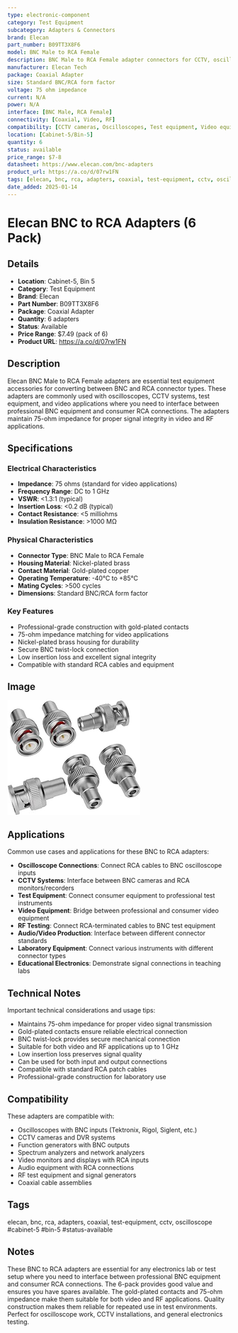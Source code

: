 ```yaml
---
type: electronic-component
category: Test Equipment
subcategory: Adapters & Connectors
brand: Elecan
part_number: B09TT3X8F6
model: BNC Male to RCA Female
description: BNC Male to RCA Female adapter connectors for CCTV, oscilloscopes, and test equipment
manufacturer: Elecan Tech
package: Coaxial Adapter
size: Standard BNC/RCA form factor
voltage: 75 ohm impedance
current: N/A
power: N/A
interface: [BNC Male, RCA Female]
connectivity: [Coaxial, Video, RF]
compatibility: [CCTV cameras, Oscilloscopes, Test equipment, Video equipment]
location: [Cabinet-5/Bin-5]
quantity: 6
status: available
price_range: $7-8
datasheet: https://www.elecan.com/bnc-adapters
product_url: https://a.co/d/07rw1FN
tags: [elecan, bnc, rca, adapters, coaxial, test-equipment, cctv, oscilloscope, cabinet-5, bin-5, status-available]
date_added: 2025-01-14
---
```


# Elecan BNC to RCA Adapters (6 Pack)

## Details

- **Location**: Cabinet-5, Bin 5
- **Category**: Test Equipment
- **Brand**: Elecan
- **Part Number**: B09TT3X8F6
- **Package**: Coaxial Adapter
- **Quantity**: 6 adapters
- **Status**: Available
- **Price Range**: $7.49 (pack of 6)
- **Product URL**: https://a.co/d/07rw1FN

## Description

Elecan BNC Male to RCA Female adapters are essential test equipment accessories for converting between BNC and RCA connector types. These adapters are commonly used with oscilloscopes, CCTV systems, test equipment, and video applications where you need to interface between professional BNC equipment and consumer RCA connections. The adapters maintain 75-ohm impedance for proper signal integrity in video and RF applications.

## Specifications

### Electrical Characteristics

- **Impedance**: 75 ohms (standard for video applications)
- **Frequency Range**: DC to 1 GHz
- **VSWR**: <1.3:1 (typical)
- **Insertion Loss**: <0.2 dB (typical)
- **Contact Resistance**: <5 milliohms
- **Insulation Resistance**: >1000 MΩ

### Physical Characteristics

- **Connector Type**: BNC Male to RCA Female
- **Housing Material**: Nickel-plated brass
- **Contact Material**: Gold-plated copper
- **Operating Temperature**: -40°C to +85°C
- **Mating Cycles**: >500 cycles
- **Dimensions**: Standard BNC/RCA form factor

### Key Features

- Professional-grade construction with gold-plated contacts
- 75-ohm impedance matching for video applications
- Nickel-plated brass housing for durability
- Secure BNC twist-lock connection
- Low insertion loss and excellent signal integrity
- Compatible with standard RCA cables and equipment

## Image

![Elecan BNC to RCA Adapters](../attachments/elecan-bnc-rca-adapters.jpg)

## Applications

Common use cases and applications for these BNC to RCA adapters:

- **Oscilloscope Connections**: Connect RCA cables to BNC oscilloscope inputs
- **CCTV Systems**: Interface between BNC cameras and RCA monitors/recorders
- **Test Equipment**: Connect consumer equipment to professional test instruments
- **Video Equipment**: Bridge between professional and consumer video equipment
- **RF Testing**: Connect RCA-terminated cables to BNC test equipment
- **Audio/Video Production**: Interface between different connector standards
- **Laboratory Equipment**: Connect various instruments with different connector types
- **Educational Electronics**: Demonstrate signal connections in teaching labs

## Technical Notes

Important technical considerations and usage tips:

- Maintains 75-ohm impedance for proper video signal transmission
- Gold-plated contacts ensure reliable electrical connection
- BNC twist-lock provides secure mechanical connection
- Suitable for both video and RF applications up to 1 GHz
- Low insertion loss preserves signal quality
- Can be used for both input and output connections
- Compatible with standard RCA patch cables
- Professional-grade construction for laboratory use

## Compatibility

These adapters are compatible with:

- Oscilloscopes with BNC inputs (Tektronix, Rigol, Siglent, etc.)
- CCTV cameras and DVR systems
- Function generators with BNC outputs
- Spectrum analyzers and network analyzers
- Video monitors and displays with RCA inputs
- Audio equipment with RCA connections
- RF test equipment and signal generators
- Coaxial cable assemblies

## Tags

elecan, bnc, rca, adapters, coaxial, test-equipment, cctv, oscilloscope #cabinet-5 #bin-5 #status-available

## Notes

These BNC to RCA adapters are essential for any electronics lab or test setup where you need to interface between professional BNC equipment and consumer RCA connections. The 6-pack provides good value and ensures you have spares available. The gold-plated contacts and 75-ohm impedance make them suitable for both video and RF applications. Quality construction makes them reliable for repeated use in test environments. Perfect for oscilloscope work, CCTV installations, and general electronics testing.
